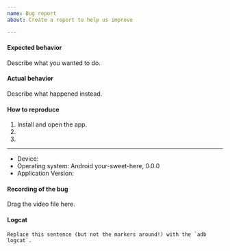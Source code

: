 ```yaml
---
name: Bug report
about: Create a report to help us improve

---
```


#### Expected behavior
Describe what you wanted to do.

#### Actual behavior
Describe what happened instead.

#### How to reproduce
1. Install and open the app.
2. 
3. 

----
- Device: 
- Operating system: Android your-sweet-here, 0.0.0
- Application Version: 

#### Recording of the bug
Drag the video file here.

#### Logcat
```
Replace this sentence (but not the markers around!) with the `adb logcat`.
```

